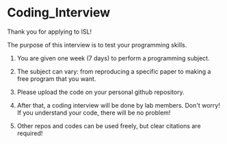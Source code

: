 # Coding_Interview

Thank you for applying to ISL!

The purpose of this interview is to test your programming skills.

1. You are given one week (7 days) to perform a programming subject.

2. The subject can vary: from reproducing a specific paper to making a free program that you want.

3. Please upload the code on your personal github repository.

4. After that, a coding interview will be done by lab members. Don't worry! If you understand your code, there will be no problem!

5. Other repos and codes can be used freely, but clear citations are required!
